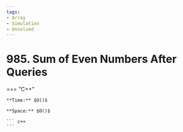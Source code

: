 ```yaml
---
tags:
- Array
- Simulation
- Unsolved
---
```



# 985. Sum of Even Numbers After Queries

=== "C++"

    **Time:** $O()$

    **Space:** $O()$

    ``` c++
    ```